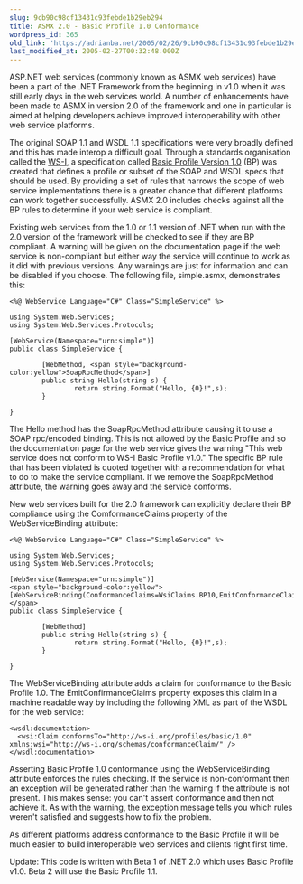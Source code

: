 ```yaml
---
slug: 9cb90c98cf13431c93febde1b29eb294
title: ASMX 2.0 - Basic Profile 1.0 Conformance
wordpress_id: 365
old_link: 'https://adrianba.net/2005/02/26/9cb90c98cf13431c93febde1b29eb294/'
last_modified_at: 2005-02-27T00:32:48.000Z
---
```


ASP.NET web services (commonly known as ASMX web services) have
been a part of the .NET Framework from the beginning in v1.0 when
it was still early days in the web services world. A number of
enhancements have been made to ASMX in version 2.0 of the framework
and one in particular is aimed at helping developers achieve
improved interoperability with other web service platforms.

The original SOAP 1.1 and WSDL 1.1 specifications were very
broadly defined and this has made interop a difficult goal. Through
a standards organisation called the
[WS-I](http://www.ws-i.org/), a specification called
[
Basic Profile Version 1.0](http://www.ws-i.org/Profiles/Basic/2003-05/BasicProfile-1.0-WGAD.htm) (BP) was created that defines a
profile or subset of the SOAP and WSDL specs that should be used.
By providing a set of rules that narrows the scope of web service
implementations there is a greater chance that different platforms
can work together successfully. ASMX 2.0 includes checks against
all the BP rules to determine if your web service is compliant.

Existing web services from the 1.0 or 1.1 version of .NET when
run with the 2.0 version of the framework will be checked to see if
they are BP compliant. A warning will be given on the documentation
page if the web service is non-compliant but either way the service
will continue to work as it did with previous versions. Any
warnings are just for information and can be disabled if you
choose. The following file, simple.asmx, demonstrates this:
    
    
    <%@ WebService Language="C#" Class="SimpleService" %>
    
    using System.Web.Services;
    using System.Web.Services.Protocols;
    
    [WebService(Namespace="urn:simple")]
    public class SimpleService {
    
            [WebMethod, <span style="background-color:yellow">SoapRpcMethod</span>]
            public string Hello(string s) {
                    return string.Format("Hello, {0}!",s);
            }
    
    }
    

The Hello method has the SoapRpcMethod attribute causing it to
use a SOAP rpc/encoded binding. This is not allowed by the Basic
Profile and so the documentation page for the web service gives the
warning "This web service does not conform to WS-I Basic Profile
v1.0." The specific BP rule that has been violated is quoted
together with a recommendation for what to do to make the service
compliant. If we remove the SoapRpcMethod attribute, the warning
goes away and the service conforms.

New web services built for the 2.0 framework can explicitly
declare their BP compliance using the ComformanceClaims property of
the WebServiceBinding attribute:
    
    
    <%@ WebService Language="C#" Class="SimpleService" %>
    
    using System.Web.Services;
    using System.Web.Services.Protocols;
    
    [WebService(Namespace="urn:simple")]
    <span style="background-color:yellow">[WebServiceBinding(ConformanceClaims=WsiClaims.BP10,EmitConformanceClaims=true)]</span>
    public class SimpleService {
    
            [WebMethod]
            public string Hello(string s) {
                    return string.Format("Hello, {0}!",s);
            }
    
    }
    

The WebServiceBinding attribute adds a claim for conformance to
the Basic Profile 1.0. The EmitConfirmanceClaims property exposes
this claim in a machine readable way by including the following XML
as part of the WSDL for the web service:
    
    
    <wsdl:documentation>
      <wsi:Claim conformsTo="http://ws-i.org/profiles/basic/1.0" xmlns:wsi="http://ws-i.org/schemas/conformanceClaim/" /> 
    </wsdl:documentation>
    

Asserting Basic Profile 1.0 conformance using the
WebServiceBinding attribute enforces the rules checking. If the
service is non-conformant then an exception will be generated
rather than the warning if the attribute is not present. This makes
sense: you can't assert conformance and then not achieve it. As
with the warning, the exception message tells you which rules
weren't satisfied and suggests how to fix the problem.

As different platforms address conformance to the Basic Profile
it will be much easier to build interoperable web services and
clients right first time.

Update: This code is written with Beta 1 of .NET 2.0 which uses
Basic Profile v1.0. Beta 2 will use the Basic Profile 1.1.
